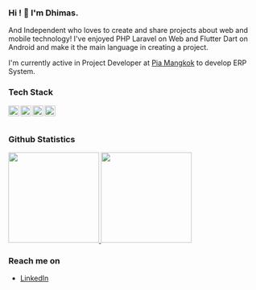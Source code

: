 ### Hi ! 👋 I'm Dhimas.

And Independent who loves to create and share projects about web and mobile technology! I've enjoyed PHP Laravel on Web and Flutter Dart on Android and make it the main language in creating a project.

I'm currently active in Project Developer at <a href="piamangkok.com">Pia Mangkok</a> to develop ERP System.


### Tech Stack
<a href="https://www.javascript.com/"><img align="left" alt="JavaScript" title="JavaScript" width="21px" src="https://upload.wikimedia.org/wikipedia/commons/9/99/Unofficial_JavaScript_logo_2.svg" /></a>
<a href="https://laravel.com/"><img align="left" alt="Laravel" title="Laravel" width="21px" src="https://upload.wikimedia.org/wikipedia/commons/3/3d/LaravelLogo.png" /></a>
<a href="https://wordpress.com"><img align="left" alt="Wordpress" title="Wordpress" width="21px" src="https://upload.wikimedia.org/wikipedia/commons/9/98/WordPress_blue_logo.svg" /></a>
<a href="https://www.mysql.com/"><img align="left" alt="Wordpress" title="Wordpress" width="21px" src="https://cdn.worldvectorlogo.com/logos/mysql-6.svg" /></a><br><br>

### Github Statistics
<p align="left">
<a href="https://github.com/dimaseka83">
  <img height="180em" src="https://github-readme-stats-eight-theta.vercel.app/api?username=dimasmds&show_icons=true&theme=algolia&include_all_commits=true&count_private=true"/>
  <img height="180em" src="https://github-readme-stats-eight-theta.vercel.app/api/top-langs/?username=dimasmds&layout=compact&langs_count=8&theme=algolia"/>
</a>
</p>

### Reach me on
- <a href="https://linkedin.com/in/dhimas-prasetya/">LinkedIn</a>
